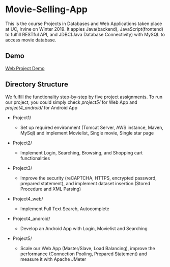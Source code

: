# Movie-Selling-App

This is the course Projects in Databases and Web Applications taken place at UC, Irvine on Winter 2019. It appies Java(backend), JavaScript(frontend) to fulfill RESTful API, and JDBC(Java Database Connectivity) with MySQL to access movie database.

## Demo

[Web Project Demo](https://drive.google.com/open?id=1tfIvCw34vw5W_Zmf8EhlhHbtmgb4_oag)


## Directory Structure
We fulfill the functionality step-by-step by five project assignments. To run our project, you could simply check *project5/* for Web App and *project4_android/* for Android App

-	Project1/ 
    - Set up required environment (Tomcat Server, AWS instance, Maven, MySql) and implement Movielist, Single movie, Single star page
    
-	Project2/
    - Implement Login, Searching, Browsing, and Shopping cart functionalities
    
-	Project3/ 
    - Improve the security (reCAPTCHA, HTTPS, encrypted password, prepared statement), and implement dataset insertion (Stored Procedure and XML Parsing)
    
-	Project4_web/ 
    - Implement Full Text Search, Autocomplete
    
-	Project4_android/ 
    - Develop an Android App with Login, Movielist and Searching
    
-	Project5/ 
    - Scale our Web App (Master/Slave, Load Balancing), improve the performance (Connection Pooling, Prepared Statement) and measure it with Apache JMeter 
